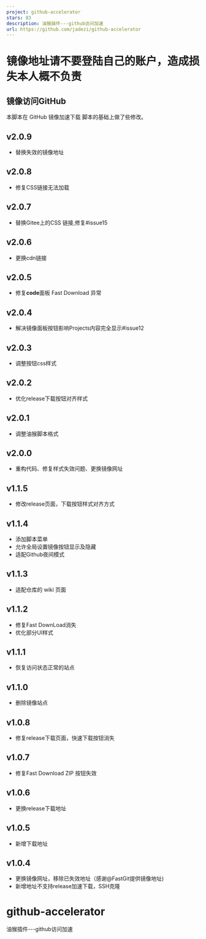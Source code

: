 ```yaml
---
project: github-accelerator
stars: 83
description: 油猴插件---github访问加速
url: https://github.com/jadezi/github-accelerator
---
```


镜像地址请不要登陆自己的账户，造成损失本人概不负责
=========================

镜像访问GitHub
----------

本脚本在 GitHub 镜像加速下载 脚本的基础上做了些修改。

v2.0.9
------

-   替换失效的镜像地址

v2.0.8
------

-   修复CSS链接无法加载

v2.0.7
------

-   替换Gitee上的CSS 链接,修复#issue15

v2.0.6
------

-   更换cdn链接

v2.0.5
------

-   修复**code**面板 Fast Download 异常

v2.0.4
------

-   解决镜像面板按钮影响Projects内容完全显示#issue12

v2.0.3
------

-   调整按钮css样式

v2.0.2
------

-   优化release下载按钮对齐样式

v2.0.1
------

-   调整油猴脚本格式

v2.0.0
------

-   重构代码、修复样式失效问题、更换镜像网址

v1.1.5
------

-   修改release页面，下载按钮样式对齐方式

v1.1.4
------

-   添加脚本菜单
-   允许全局设置镜像按钮显示及隐藏
-   适配Github夜间模式

v1.1.3
------

-   适配仓库的 wiki 页面

v1.1.2
------

-   修复Fast DownLoad消失
-   优化部分UI样式

v1.1.1
------

-   恢复访问状态正常的站点

v1.1.0
------

-   删除镜像站点

v1.0.8
------

-   修复release下载页面，快速下载按钮消失

v1.0.7
------

-   修复Fast Download ZIP 按钮失效

v1.0.6
------

-   更换release下载地址

v1.0.5
------

-   新增下载地址

v1.0.4
------

-   更换镜像网址，移除已失效地址（感谢@FastGit提供镜像地址)
-   新增地址不支持release加速下载，SSH克隆

github-accelerator
==================

油猴插件---github访问加速
